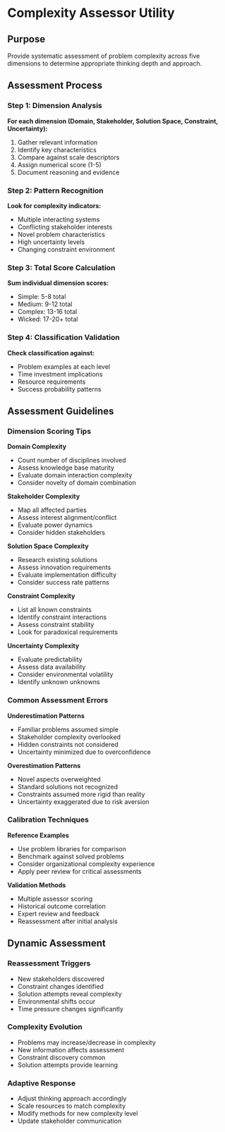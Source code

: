 # Complexity Assessor Utility

## Purpose
Provide systematic assessment of problem complexity across five dimensions to determine appropriate thinking depth and approach.

## Assessment Process

### Step 1: Dimension Analysis

**For each dimension (Domain, Stakeholder, Solution Space, Constraint, Uncertainty):**
1. Gather relevant information
2. Identify key characteristics
3. Compare against scale descriptors
4. Assign numerical score (1-5)
5. Document reasoning and evidence

### Step 2: Pattern Recognition

**Look for complexity indicators:**
- Multiple interacting systems
- Conflicting stakeholder interests  
- Novel problem characteristics
- High uncertainty levels
- Changing constraint environment

### Step 3: Total Score Calculation

**Sum individual dimension scores:**
- Simple: 5-8 total
- Medium: 9-12 total  
- Complex: 13-16 total
- Wicked: 17-20+ total

### Step 4: Classification Validation

**Check classification against:**
- Problem examples at each level
- Time investment implications
- Resource requirements
- Success probability patterns

## Assessment Guidelines

### Dimension Scoring Tips

**Domain Complexity**
- Count number of disciplines involved
- Assess knowledge base maturity
- Evaluate domain interaction complexity
- Consider novelty of domain combination

**Stakeholder Complexity**
- Map all affected parties
- Assess interest alignment/conflict
- Evaluate power dynamics
- Consider hidden stakeholders

**Solution Space Complexity**
- Research existing solutions
- Assess innovation requirements
- Evaluate implementation difficulty
- Consider success rate patterns

**Constraint Complexity**
- List all known constraints
- Identify constraint interactions
- Assess constraint stability
- Look for paradoxical requirements

**Uncertainty Complexity**
- Evaluate predictability
- Assess data availability
- Consider environmental volatility
- Identify unknown unknowns

### Common Assessment Errors

**Underestimation Patterns**
- Familiar problems assumed simple
- Stakeholder complexity overlooked
- Hidden constraints not considered
- Uncertainty minimized due to overconfidence

**Overestimation Patterns**
- Novel aspects overweighted
- Standard solutions not recognized
- Constraints assumed more rigid than reality
- Uncertainty exaggerated due to risk aversion

### Calibration Techniques

**Reference Examples**
- Use problem libraries for comparison
- Benchmark against solved problems
- Consider organizational complexity experience
- Apply peer review for critical assessments

**Validation Methods**
- Multiple assessor scoring
- Historical outcome correlation
- Expert review and feedback
- Reassessment after initial analysis

## Dynamic Assessment

### Reassessment Triggers
- New stakeholders discovered
- Constraint changes identified
- Solution attempts reveal complexity
- Environmental shifts occur
- Time pressure changes significantly

### Complexity Evolution
- Problems may increase/decrease in complexity
- New information affects assessment
- Constraint discovery common
- Solution attempts provide learning

### Adaptive Response
- Adjust thinking approach accordingly
- Scale resources to match complexity
- Modify methods for new complexity level
- Update stakeholder communication
